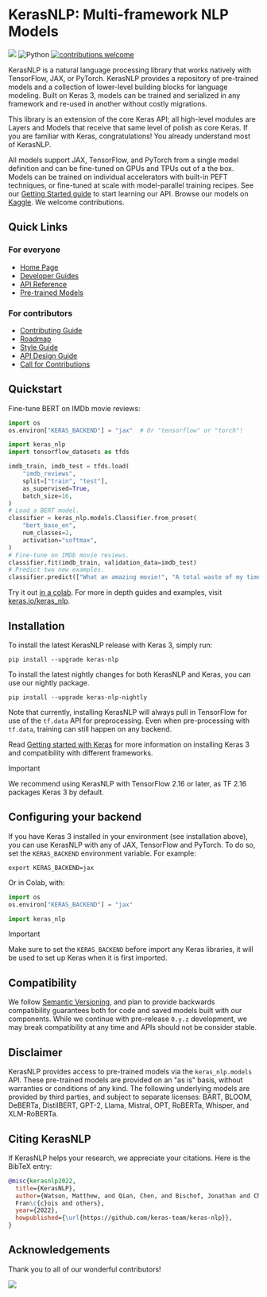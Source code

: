 # KerasNLP: Multi-framework NLP Models
[![](https://github.com/keras-team/keras-nlp/workflows/Tests/badge.svg?branch=master)](https://github.com/keras-team/keras-nlp/actions?query=workflow%3ATests+branch%3Amaster)
![Python](https://img.shields.io/badge/python-v3.9.0+-success.svg)
[![contributions welcome](https://img.shields.io/badge/contributions-welcome-brightgreen.svg?style=flat)](https://github.com/keras-team/keras-nlp/issues)

KerasNLP is a natural language processing library that works natively
with TensorFlow, JAX, or PyTorch. KerasNLP provides a repository of pre-trained
models and a collection of lower-level building blocks for language modeling.
Built on Keras 3, models can be trained and serialized in any framework
and re-used in another without costly migrations.

This library is an extension of the core Keras API; all high-level modules are
Layers and Models that receive that same level of polish as core Keras.
If you are familiar with Keras, congratulations! You already understand most of
KerasNLP.

All models support JAX, TensorFlow, and PyTorch from a single model
definition and can be fine-tuned on GPUs and TPUs out of a the box. Models can
be trained on individual accelerators with built-in PEFT techniques, or
fine-tuned at scale with model-parallel training recipes. See our
[Getting Started guide](https://keras.io/guides/keras_nlp/getting_started)
to start learning our API. Browse our models on
[Kaggle](https://www.kaggle.com/organizations/keras/models).
We welcome contributions.

## Quick Links

### For everyone

- [Home Page](https://keras.io/keras_nlp)
- [Developer Guides](https://keras.io/guides/keras_nlp)
- [API Reference](https://keras.io/api/keras_nlp)
- [Pre-trained Models](https://www.kaggle.com/organizations/keras/models)

### For contributors

- [Contributing Guide](CONTRIBUTING.md)
- [Roadmap](ROADMAP.md)
- [Style Guide](STYLE_GUIDE.md)
- [API Design Guide](API_DESIGN_GUIDE.md)
- [Call for Contributions](https://github.com/keras-team/keras-nlp/issues?q=is%3Aissue+is%3Aopen+label%3A%22contributions+welcome%22)

## Quickstart

Fine-tune BERT on IMDb movie reviews:

```python
import os
os.environ["KERAS_BACKEND"] = "jax"  # Or "tensorflow" or "torch"!

import keras_nlp
import tensorflow_datasets as tfds

imdb_train, imdb_test = tfds.load(
    "imdb_reviews",
    split=["train", "test"],
    as_supervised=True,
    batch_size=16,
)
# Load a BERT model.
classifier = keras_nlp.models.Classifier.from_preset(
    "bert_base_en", 
    num_classes=2,
    activation="softmax",
)
# Fine-tune on IMDb movie reviews.
classifier.fit(imdb_train, validation_data=imdb_test)
# Predict two new examples.
classifier.predict(["What an amazing movie!", "A total waste of my time."])
```

Try it out [in a colab](https://colab.research.google.com/gist/mattdangerw/e457e42d5ea827110c8d5cb4eb9d9a07/kerasnlp-quickstart.ipynb).
For more in depth guides and examples, visit
[keras.io/keras_nlp](https://keras.io/keras_nlp/).

## Installation

To install the latest KerasNLP release with Keras 3, simply run:

```
pip install --upgrade keras-nlp
```

To install the latest nightly changes for both KerasNLP and Keras, you can use
our nightly package.

```
pip install --upgrade keras-nlp-nightly
```

Note that currently, installing KerasNLP will always pull in TensorFlow for use
of the `tf.data` API for preprocessing. Even when pre-processing with `tf.data`,
training can still happen on any backend.

Read [Getting started with Keras](https://keras.io/getting_started/) for more
information on installing Keras 3 and compatibility with different frameworks.

> [!IMPORTANT]
> We recommend using KerasNLP with TensorFlow 2.16 or later, as TF 2.16 packages
> Keras 3 by default.

## Configuring your backend

If you have Keras 3 installed in your environment (see installation above),
you can use KerasNLP with any of JAX, TensorFlow and PyTorch. To do so, set the
`KERAS_BACKEND` environment variable. For example:

```shell
export KERAS_BACKEND=jax
```

Or in Colab, with:

```python
import os
os.environ["KERAS_BACKEND"] = "jax"

import keras_nlp
```

> [!IMPORTANT]
> Make sure to set the `KERAS_BACKEND` before import any Keras libraries, it
> will be used to set up Keras when it is first imported.

## Compatibility

We follow [Semantic Versioning](https://semver.org/), and plan to
provide backwards compatibility guarantees both for code and saved models built
with our components. While we continue with pre-release `0.y.z` development, we
may break compatibility at any time and APIs should not be consider stable.

## Disclaimer

KerasNLP provides access to pre-trained models via the `keras_nlp.models` API.
These pre-trained models are provided on an "as is" basis, without warranties
or conditions of any kind. The following underlying models are provided by third
parties, and subject to separate licenses:
BART, BLOOM, DeBERTa, DistilBERT, GPT-2, Llama, Mistral, OPT, RoBERTa, Whisper,
and XLM-RoBERTa.

## Citing KerasNLP

If KerasNLP helps your research, we appreciate your citations.
Here is the BibTeX entry:

```bibtex
@misc{kerasnlp2022,
  title={KerasNLP},
  author={Watson, Matthew, and Qian, Chen, and Bischof, Jonathan and Chollet, 
  Fran\c{c}ois and others},
  year={2022},
  howpublished={\url{https://github.com/keras-team/keras-nlp}},
}
```

## Acknowledgements

Thank you to all of our wonderful contributors!

<a href="https://github.com/keras-team/keras-nlp/graphs/contributors">
  <img src="https://contrib.rocks/image?repo=keras-team/keras-nlp" />
</a>
